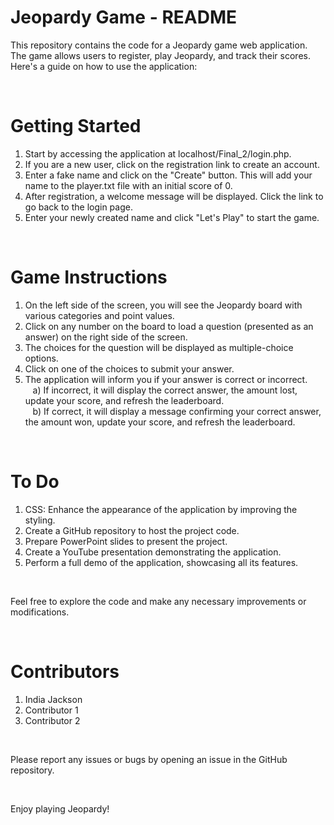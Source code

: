 # Jeopardy Game - README #
This repository contains the code for a Jeopardy game web application. The game allows users to register, play Jeopardy, and track their scores. Here's a guide on how to use the application:

<br />

# Getting Started #
1) Start by accessing the application at localhost/Final_2/login.php.
2) If you are a new user, click on the registration link to create an account.
3) Enter a fake name and click on the "Create" button. This will add your name to the player.txt file with an initial score of 0.
4) After registration, a welcome message will be displayed. Click the link to go back to the login page.
5) Enter your newly created name and click "Let's Play" to start the game.
   
<br />

# Game Instructions #
1) On the left side of the screen, you will see the Jeopardy board with various categories and point values.
2) Click on any number on the board to load a question (presented as an answer) on the right side of the screen.
3) The choices for the question will be displayed as multiple-choice options.
4) Click on one of the choices to submit your answer.
5) The application will inform you if your answer is correct or incorrect.<br />
&nbsp;&nbsp;&nbsp;a) If incorrect, it will display the correct answer, the amount lost, update your score, and refresh the leaderboard.<br />
&nbsp;&nbsp;&nbsp;b) If correct, it will display a message confirming your correct answer, the amount won, update your score, and refresh the leaderboard.

<br />

# To Do #
1) CSS: Enhance the appearance of the application by improving the styling.
2) Create a GitHub repository to host the project code.
3) Prepare PowerPoint slides to present the project.
4) Create a YouTube presentation demonstrating the application.
5) Perform a full demo of the application, showcasing all its features.
   
<br />

Feel free to explore the code and make any necessary improvements or modifications.

<br />

# Contributors #
1) India Jackson
2) Contributor 1
3) Contributor 2

<br />

Please report any issues or bugs by opening an issue in the GitHub repository.

<br />

Enjoy playing Jeopardy!

